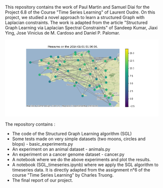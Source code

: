 This repository contains the work of Paul Martin and Samuel Diai for the Project 6.8 of the Course "Time Series Learning" of Laurent Oudre.
On this project, we studied a novel approach to learn a structured Graph with Laplacian constraints.
The work is adapted from the article "Structured Graph Learning via Laplacian Spectral
Constraints" of Sandeep Kumar, Jiaxi Ying, Jose Vinicius de M. Cardoso and Daniel P. Palomar.

![alt text](https://github.com/SamuelDiai/SGL/blob/master/timeseries_graph.gif "Logo Title Text 1")

The repository contains : 
* The code of the Structured Graph Learning algorithm (SGL)
* Some tests made on very simple datasets (two moons, circles and blops) - basic_experiments.py
* An experiment on an animal dataset - animals.py
* An experiment on a cancer genome dataset - cancer.py
* A notebook where we do the above experiments and plot the results.
* A notebook (SGL_timeseries.ipynb) where we apply the SGL algorithm to timeseries data. It is directly adapted from the assignment n°6 of the course "Time Series Learning" by Charles Truong.
* The final report of our project.
